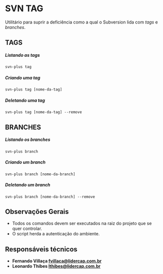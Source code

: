 SVN TAG
=======

Utilitário para suprir a deficiência como a qual o Subversion lida com *tags* e *branches*.

TAGS
----

##### Listando as tags

```
svn-plus tag
```

##### Criando uma tag

```
svn-plus tag [nome-da-tag]
```

##### Deletando uma tag

```
svn-plus tag [nome-da-tag] --remove
```

BRANCHES
--------

##### Listando os branches

```
svn-plus branch
```

##### Criando um branch

```
svn-plus branch [nome-da-branch]
```

##### Deletando um branch

```
svn-plus branch [nome-da-branch] --remove
```

Observações Gerais
------------------

 * Todos os comandos devem ser executados na raiz do projeto que se quer controlar.
 * O script herda a autenticação do ambiente.

Responsáveis técnicos
---------------------

 * **Fernando Villaça <fvillaca@lidercap.com.br>**
 * **Leonardo Thibes  <lthibes@lidercap.com.br>**
